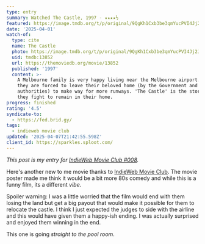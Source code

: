```yaml
---
type: entry
summary: Watched The Castle, 1997 - ★★★★½
featured: https://image.tmdb.org/t/p/original/9QgKh1Cxb3be3qmYucPVI4Jj2Jd.jpg
date: '2025-04-01'
watch-of:
  type: cite
  name: The Castle
  photo: https://image.tmdb.org/t/p/original/9QgKh1Cxb3be3qmYucPVI4Jj2Jd.jpg
  uid: tmdb:13852
  url: https://themoviedb.org/movie/13852
  published: '1997'
  content: >-
    A Melbourne family is very happy living near the Melbourne airport. However,
    they are forced to leave their beloved home (by the Government and airport
    authorities) to make way for more runways. 'The Castle' is the story of how
    they fight to remain in their home.
progress: finished
rating: '4.5'
syndicate-to:
  - https://fed.brid.gy/
tags:
  - indieweb movie club
updated: '2025-04-07T21:42:55.598Z'
client_id: https://sparkles.sploot.com/
---
```

*This post is my entry for [IndieWeb Movie Club #008](https://zacharykai.net/notes/iwmapr25).*

Here's another new to me movie thanks to [IndieWeb Movie Club](https://indieweb.org/IndieWeb_Movie_Club). The movie poster made me think it would be a bit more 80s comedy and while this is a funny film, its a different *vibe*.

Spoiler warning: <spoiler>I was a little worried that the film would end with them losing the land but get a big payout that would make it possible for them to relocate the castle. I think I just expected the judges to side with the airline and this would have given them a happy-ish ending. I was actually surprised and enjoyed them winning in the end.</spoiler>

This one is going *straight to the pool room*.
